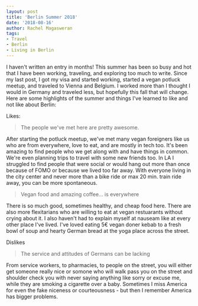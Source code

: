 ```yaml
---
layout: post
title: 'Berlin Summer 2018'
date: '2018-08-16'
author: Rachel Magasweran
tags:
- Travel
- Berlin
- Living in Berlin
---
```

I haven't written an entry in months! This summer has been so busy and hot that I have been working, traveling, and exploring too much to write. Since my last post, I got my visa and started working, started a vegan potluck meetup, and traveled to Vienna and Belgium. I worked more than I thought I would in Germany and traveled less, but hopefully this fall that will change. Here are some highlights of the summer and things I've learned to like and not like about Berlin:

Likes:
>The people we've met here are pretty awesome.

After starting the potluck meetup, we've met many vegan foreigners like us who are from everywhere, love to eat, and are mostly in tech too. It's been amazing to find people who we get along with and have things in common. We're even planning trips to travel with some new friends too. In LA I struggled to find people that were social or would hang out more than once because of FOMO or because we lived too far away. With everyone living in the city center and never more than a bike ride or max 20 min. train ride away, you can be more spontaneous. 
> Vegan food and amazing coffee... is everywhere

There is so much good, sometimes healthy, and cheap food here. There are also more flexitarians who are willing to eat at vegan restuarants without crying about it. I also haven't had to explain myself at nauseam like at every other place I've lived. I've loved eating 5€ vegan doner kebab to a fresh bowl of soup and hearty German bread at the yoga place across the street. 

Dislikes
>The service and attitudes of Germans can be lacking

From service workers, to pharmacies, to people on the street, you will either get someone really nice or somone who will walk pass you on the street and shoulder check you with never saying anything like sorry or excuse me, while they are smoking a cigarette over a baby. Sometimes I miss America for even the fake niceness or courteousness - but then I remember America has bigger problems.

